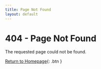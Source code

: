 ```yaml
---
title: Page Not Found
layout: default
---
```


# 404 - Page Not Found

The requested page could not be found.

[Return to Homepage](/){: .btn }